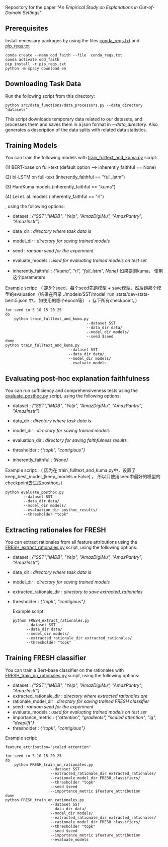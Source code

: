 Repository for the paper *"An Empirical Study on Explanations in Out-of-Domain Settings"*. 

## Prerequisites

Install necessary packages by using the files  [conda_reqs.txt]() and  [pip_reqs.txt]()

```
conda create --name ood_faith --file  conda_reqs.txt
conda activate ood_faith
pip install -r pip_reqs.txt
python -m spacy download en
```

## Downloading Task Data
Run the following script from this directory:

```
python src/data_functions/data_processors.py --data_directory "datasets"
```

This script downloads temporary data related to our datasets, and processes them and saves them in a json format in *--data_directory*. Also generates a description of the data splits with related data statistics.

## Training Models

You can train the following models with [train_fulltext_and_kuma.py]() script:

(1) BERT-base on full-text (default option --> inherently_faithful == None)

(2) bi-LSTM on full-text (inherently_faithful == "full_lstm")

(3) HardKuma models (inherently_faithful == "kuma")

(4) Lei et. al. models (inherently_faithful == "rl")

, using the following options:

* dataset : *{"SST","IMDB", "Yelp", "AmazDigiMu", "AmazPantry", "AmazInstr"}*

* data_dir : *directory where task data is* 

* model_dir : *directory for saving trained models*

* seed : *random seed for the experiment*

* evaluate_models : *used for evaluating trained models on test set*

* inherently_faithful : *{"kuma", "rl", "full_lstm", None}* 如果要测kuma， 使用这个parameters



Example script:
（ 跑5个seed，每个seed先跑模型 + save模型，然后跑那个模型的evaluation（结果在目录 ./models/SST/model_run_stats/dev-stats-bert:5.json 中， 如使用的哪个epoch等） + 存下所有checkpoint。）

``` shell
for seed in 5 10 15 20 25
do	
    python train_fulltext_and_kuma.py 
                                    --dataset SST 
                                    --data_dir data/ 
                                    --model_dir models/ 
                                    --seed $seed
done    
python train_fulltext_and_kuma.py 
                            --dataset SST 
                            --data_dir data/ 
                            --model_dir models/ 
                            --evaluate_models
```

## Evaluating post-hoc explanation faithfulness 

You can run sufficiency and comprehensiveness tests using the  [evaluate_posthoc.py]() script, using the following options:

* dataset : *{"SST","IMDB", "Yelp", "AmazDigiMu", "AmazPantry", "AmazInstr"}*

* data_dir : *directory where task data is* 

* model_dir : *directory for saving trained models*

* evaluation_dir : *directory for saving faithfulness results*

* thresholder : *{"topk", "contigious"}*

* inherently_faithful : *{None}*

  
Example script:
（ 因为在 train_fulltext_and_kuma.py中，设置了 keep_best_model_(keep_models = False) 。 所以只使用seed中最好的模型的checkpoint去生成posthoc。）

```shell
python evaluate_posthoc.py 
	    --dataset SST 
	    --data_dir data/ 
	    --model_dir models/ 
	    --evaluation_dir posthoc_results/
	    --thresholder "topk" 
```



## Extracting rationales for FRESH

You can extract rationales from all feature attributions using the [FRESH_extract_rationales.py]() script, using the following options:

* dataset : *{"SST","IMDB", "Yelp", "AmazDigiMu", "AmazPantry", "AmazInstr"}*

* data_dir : *directory where task data is* 

* model_dir : *directory for saving trained models*

* extracted_rationale_dir : *directory to save extracted_rationales*

* thresholder : *{"topk", "contigious"}*

  

  Example script:

  ```shell
  python FRESH_extract_rationales.py 
  	    --dataset SST 
  	    --data_dir data/ 
  	    --model_dir models/ 
  	    --extracted_rationale_dir extracted_rationales/
  	    --thresholder "topk" 
  ```

  

## Training FRESH classifier

You can train a Bert-base classifier on the rationales with [FRESH_train_on_rationales.py]() script, using the following options:

* dataset : *{"SST","IMDB", "Yelp", "AmazDigiMu", "AmazPantry", "AmazInstr"}*
* extracted_rationale_dir : *directory where extracted rationales are* 
* rationale_model_dir : *directory for saving trained FRESH classifier*
* seed : *random seed for the experiment*
* evaluate_models : *used for evaluating trained models on test set*
* importance_metric : *{"attention", "gradients", "scaled attention", "ig", "deeplift"}*
* thresholder : *{"topk", "contigious"}*



Example script:

```shell
feature_attribution="scaled attention"

for seed in 5 10 15 20 25
do	
    python FRESH_train_on_rationales.py 
                    --dataset SST 
                    --extracted_rationale_dir extracted_rationales/ 
                    --rationale_model_dir FRESH_classifiers/ 
                    --thresholder "topk"
                    --seed $seed
                    --importance_metric $feature_attribution
done    
python FRESH_train_on_rationales.py 
                    --dataset SST 
                    --data_dir data/ 
                    --model_dir models/ 
                    --extracted_rationale_dir extracted_rationales/ 
                    --rationale_model_dir FRESH_classifiers/ 
                    --thresholder "topk"
                    --seed $seed
                    --importance_metric $feature_attribution
                    --evaluate_models
```

